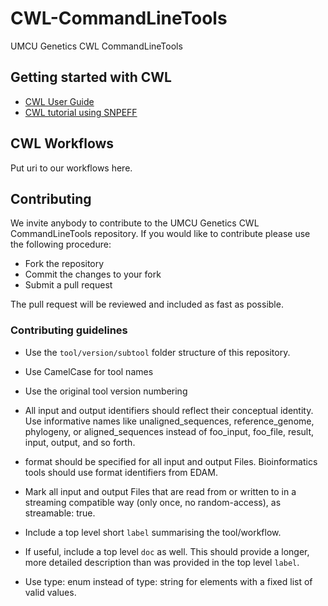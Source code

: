 # CWL-CommandLineTools
UMCU Genetics CWL CommandLineTools

## Getting started with CWL
- [CWL User Guide](https://www.commonwl.org/user_guide/)
- [CWL tutorial using SNPEFF](http://andrewjesaitis.com/2017/02/common-workflow-language---a-tutorial-on-making-bioinformatics-repeatable/)

## CWL Workflows
Put uri to our workflows here.

## Contributing
We invite anybody to contribute to the UMCU Genetics CWL CommandLineTools repository. If you would like to contribute please use the following procedure:
- Fork the repository
- Commit the changes to your fork
- Submit a pull request

The pull request will be reviewed and included as fast as possible. 

### Contributing guidelines
- Use the `tool/version/subtool` folder structure of this repository. 
- Use CamelCase for tool names
- Use the original tool version numbering

- All input and output identifiers should reflect their conceptual identity. Use informative names like unaligned_sequences, reference_genome, phylogeny, or aligned_sequences instead of foo_input, foo_file, result, input, output, and so forth.
- format should be specified for all input and output Files. Bioinformatics tools should use format identifiers from EDAM.
- Mark all input and output Files that are read from or written to in a streaming compatible way (only once, no random-access), as streamable: true.
- Include a top level short `label` summarising the tool/workflow.
- If useful, include a top level `doc` as well. This should provide a longer, more detailed description than was provided in the top level `label`.
- Use type: enum instead of type: string for elements with a fixed list of valid values.
